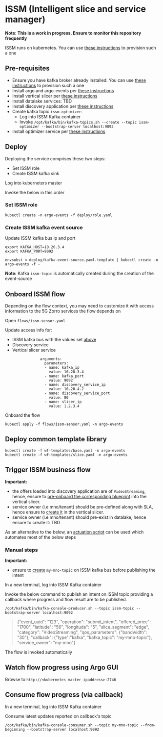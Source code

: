 # ISSM (Intelligent slice and service manager)

**Note: This is a work in progress. Ensure to monitor this repository frequently**

ISSM runs on kubernetes. You can use [these instructions](https://github.com/5GZORRO/infrastructure/blob/master/docs/kubernetes.md) to provision such a one

## Pre-requisites

* Ensure you have kafka broker already installed. You can use [these instructions](https://github.com/5GZORRO/infrastructure/blob/master/docs/kafka.md) to provision such a one
* Install argo and argo-events per [these instructions](docs/argo.md)
* Install vertical slicer per [these instructions](docs/slicer.md)
* Install datalake services: TBD
* Install discovery application per [these instructions](https://github.com/5GZORRO/Smart-Resource-and-Service-Discovery-application/blob/main/readme.txt)
* Create kafka topic `issm-optimizer`:
  * Log into ISSM Kafka container
  * Invoke `/opt/kafka/bin/kafka-topics.sh --create --topic issm-optimizer --bootstrap-server localhost:9092`
* Install optimizer service per [these instructions](https://github.com/5GZORRO/issm-optimizer/blob/master/README.md)

## Deploy

Deploying the service comprises these two steps:

* Set ISSM role
* Create ISSM kafka sink

Log into kuberneters master

Invoke the below in this order

### Set ISSM role

```
kubectl create -n argo-events -f deploy/role.yaml
```

### Create ISSM kafka event source

Update ISSM kafka bus ip and port

```
export KAFKA_HOST=10.20.3.4
export KAFKA_PORT=9092
```

```
envsubst < deploy/kafka-event-source.yaml.template | kubectl create -n argo-events -f -
```

**Note:** Kafka `issm-topic` is automatically created during the creation of the event-source

## Onboard ISSM flow

Depending on the flow context, you may need to customize it with access information to the 5G Zorro services the flow depends on

Open `flows/issm-sensor.yaml`

Update access info for:

* ISSM kafka bus with the values set [above](./README.md#create-issm-kafka-event-source)
* Discovery service
* Vertical slicer service

```
                arguments:
                  parameters:
                  - name: kafka_ip
                    value: 10.20.3.4
                  - name: kafka_port
                    value: 9092
                  - name: discovery_service_ip
                    value: 10.20.4.2
                  - name: discovery_service_port
                    value: 80
                  - name: slicer_ip
                    value: 1.2.3.4

```

Onboard the flow

```
kubectl apply -f flows/issm-sensor.yaml -n argo-events
```

## Deploy common template library

```
kubectl create -f wf-templates/base.yaml -n argo-events
kubectl create -f wf-templates/slice.yaml -n argo-events
```

## Trigger ISSM business flow

**Important:**
* the offers loaded into discovery application are of `VideoStreaming`, hence, ensure to [pre-onboard the corresponding blueprint](./scripts/slicer/onboard.md) into the vertical slicer.
* service owner (i.e mno/tenant) should be pre-defined along with SLA, hence ensure to [create it](./scripts/slicer/define_tenant.md) in the vertical slicer.
* service owner (i.e mno/tenant) should pre-exist in datalake, hence ensure to create it: TBD

As an alternative to the below, an [actuation script](scrips/actuator/README.md) can be used which automates most of the below steps

### Manual steps

**Important:**
* ensure to [create](https://github.com/5GZORRO/infrastructure/blob/master/docs/kafka.md#create-topics) `my-mno-topic` on ISSM kafka bus before publishing the intent

In a new terminal, log into ISSM Kafka container

Invoke the below command to publish an intent on ISSM topic providing a callback where progress and flow result are to be published.

```
/opt/kafka/bin/kafka-console-producer.sh --topic issm-topic --bootstrap-server localhost:9092
```

>{"event_uuid": "123", "operation": "submit_intent", "offered_price": "1700", "latitude": "56", "longitude": "5", "slice_segment": "edge", "category": "VideoStreaming", "qos_parameters": {"bandwidth": "30"}, "callback": {"type":"kafka", "kafka_topic": "my-mno-topic"}, "service_owner": "my-mno"}

The flow is invoked automatically

## Watch flow progress using Argo GUI

Browse to `http://<kubernetes master ipaddress>:2746`

## Consume flow progress (via callback)

In a new terminal, log into ISSM Kafka container

Consume latest updates reported on callback's topic

```
/opt/kafka/bin/kafka-console-consumer.sh --topic my-mno-topic --from-beginning --bootstrap-server localhost:9092
```
